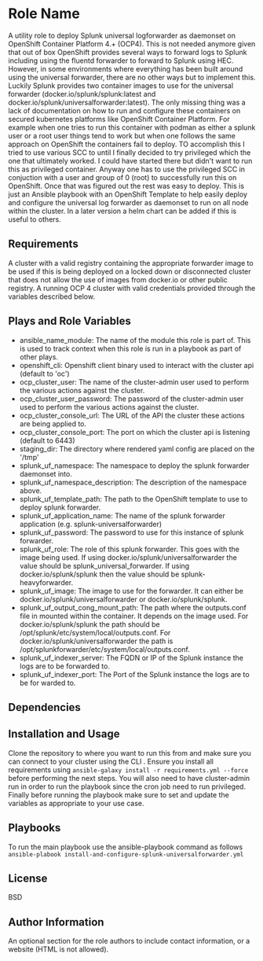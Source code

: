 Role Name
=========

A utility role to deploy Splunk universal logforwarder as daemonset on OpenShift Container Platform 4.+ (OCP4).
This is not needed anymore given that out of box OpenShift provides several ways to forward logs to Splunk including using the fluentd forwarder to forward to Splunk using HEC. 
However, in some environments where everything has been built around using the universal forwarder, there are no other ways but to implement this. Luckily Splunk provides two container images to use for the universal forwarder (docker.io/splunk/splunk:latest and docker.io/splunk/universalforwarder:latest). The only missing thing was a lack of documentation on how to run and configure these containers on secured kubernetes platforms like OpenShift Container Platform. For example when one tries to run this container with podman as either a splunk user or a root user things tend to work but when one follows the same approach on OpenShift the containers fail to deploy. TO accomplish this I tried to use various SCC to until I finally decided to try privileged which the one that ultimately worked. I could have started there but didn't want to run this as privileged container. Anyway one has to use the privileged SCC in conjuction with a user and group of 0 (root) to successfully run this on OpenShift. Once that was figured out the rest was easy to deploy. 
This is just an Ansible playbook with an OpenShift Template to help easily deploy and configure the universal log forwarder as daemonset to run on all node within the cluster. 
In a later version a helm chart can be added if this is useful to others. 


Requirements
------------
A cluster with a valid registry containing  the appropriate forwarder image to be used if this is being deployed on a locked down or disconnected cluster that does not allow the use of images from docker.io or other public registry.
A running OCP 4 cluster with valid credentials provided through the variables described below.


Plays and Role Variables
------------------------

- ansible_name_module: The name of the module this role is part of. This is used to track context when this role is run in a playbook as part of other plays.  
- openshift_cli: Openshift client binary used to interact with the cluster api (default to 'oc')
- ocp_cluster_user: The name of the cluster-admin user used to perform the various actions against the cluster.
- ocp_cluster_user_password: The password of the cluster-admin user used to perform the various actions against the cluster.
- ocp_cluster_console_url: The URL of the API the cluster these actions are being applied to.
- ocp_cluster_console_port: The port on which the cluster api is listening (default to 6443)
- staging_dir: The directory where rendered yaml config are placed on the '/tmp'
- splunk_uf_namespace: The namespace to deploy the splunk forwarder daemonset into.
- splunk_uf_namespace_description: The description of the namespace above.
- splunk_uf_template_path: The path to the OpenShift template to use to deploy splunk forwarder.
- splunk_uf_application_name: The name of the splunk forwarder application (e.g. splunk-universalforwarder)
- splunk_uf_password: The password to use for this instance of splunk forwarder.
- splunk_uf_role: The role of this splunk forwarder. This goes with the image being used. If using docker.io/splunk/universalforwarder the value should be splunk_universal_forwarder. If using docker.io/splunk/splunk then the value should be splunk-heavyforwarder.
- splunk_uf_image: The image to use for the forwarder. It can either be docker.io/splunk/universalforwarder or docker.io/splunk/splunk.
- splunk_uf_output_cong_mount_path: The path where the outputs.conf file in mounted within the container. It depends on the image used. For docker.io/splunk/splunk the path should be /opt/splunk/etc/system/local/outputs.conf. For docker.io/splunk/universalforwarder the path is /opt/splunkforwarder/etc/system/local/outputs.conf.
- splunk_uf_indexer_server: The FQDN or IP of the Splunk instance the logs are to be forwarded to.
- splunk_uf_indexer_port: The Port of the Splunk instance the logs are to be for
warded to.

Dependencies
------------


Installation and Usage
-----------------------
Clone the repository to where you want to run this from and make sure you can connect to your cluster using the CLI .
Ensure you install all requirements using `ansible-galaxy install -r requirements.yml --force` before performing the next steps.
You will also need to have cluster-admin run in order to run the playbook since the cron job need to run privileged.
Finally before running the playbook make sure to set and update the variables as appropriate to your use case.

Playbooks
---------
To run the main playbook use the ansible-playbook command as follows
`ansible-plabook install-and-configure-splunk-universalforwarder.yml`


License
-------

BSD

Author Information
------------------

An optional section for the role authors to include contact information, or a website (HTML is not allowed).
